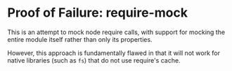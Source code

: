 Proof of Failure: require-mock
============

This is an attempt to mock node require calls, with support for mocking the entire module itself rather than only its properties.

However, this approach is fundamentally flawed in that it will not work for native libraries (such as `fs`) that do not use require's cache.
